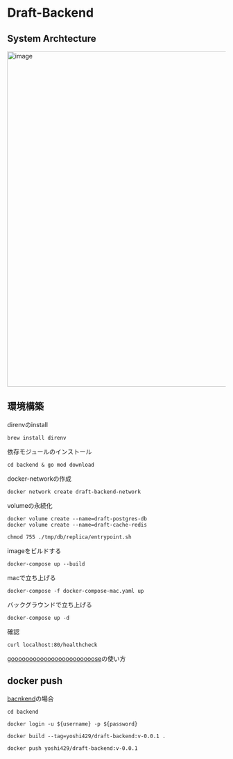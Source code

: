 # Draft-Backend

## System Archtecture

<img width="771" alt="image" src="https://github.com/yoshihiro-shu/draft-backend/assets/84740493/0e934811-b819-4319-8b4a-8ebe38a9666f">

## 環境構築

direnvのinstall

```
brew install direnv
```

依存モジュールのインストール

```
cd backend & go mod download
```

docker-networkの作成

```
docker network create draft-backend-network
```

volumeの永続化

```
docker volume create --name=draft-postgres-db
docker volume create --name=draft-cache-redis
```

```
chmod 755 ./tmp/db/replica/entrypoint.sh
```

imageをビルドする

```
docker-compose up --build
```

macで立ち上げる

```
docker-compose -f docker-compose-mac.yaml up
```

バックグラウンドで立ち上げる

```
docker-compose up -d
```

確認

```
curl localhost:80/healthcheck
```

<!--
## Connect to psql

```
psql -h localhost -p 5432 -U postgres -d postgres
```

-->

[gooooooooooooooooooooooose](https://github.com/yoshihiro-shu/draft-backend/tree/main/migrations)の使い方

## docker push

[bacnkend](https://hub.docker.com/repository/docker/yoshi429/draft-backend)の場合

```
cd backend
```

```
docker login -u ${username} -p ${password}
```

```
docker build --tag=yoshi429/draft-backend:v-0.0.1 .
```

```
docker push yoshi429/draft-backend:v-0.0.1
```
